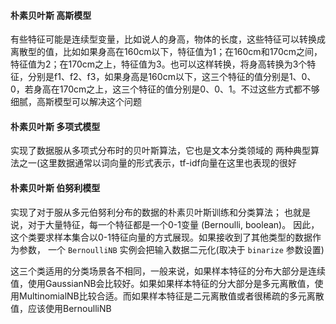 #### 朴素贝叶斯 高斯模型

有些特征可能是连续型变量，比如说人的身高，物体的长度，这些特征可以转换成离散型的值，比如如果身高在160cm以下，特征值为1；在160cm和170cm之间，特征值为2；在170cm之上，特征值为3。也可以这样转换，将身高转换为3个特征，分别是f1、f2、f3，如果身高是160cm以下，这三个特征的值分别是1、0、0，若身高在170cm之上，这三个特征的值分别是0、0、1。不过这些方式都不够细腻，高斯模型可以解决这个问题

#### 朴素贝叶斯 多项式模型

实现了数据服从多项式分布时的贝叶斯算法，它也是文本分类领域的 两种典型算法之一(这里数据通常以词向量的形式表示，tf-idf向量在这里也表现的很好

#### 朴素贝叶斯 伯努利模型

实现了对于服从多元伯努利分布的数据的朴素贝叶斯训练和分类算法； 也就是说，对于大量特征，每一个特征都是一个0-1变量 (Bernoulli, boolean)。 因此，这个类要求样本集合以0-1特征向量的方式展现。如果接收到了其他类型的数据作为参数， 一个 `BernoulliNB` 实例会把输入数据二元化(取决于 `binarize` 参数设置)

这三个类适用的分类场景各不相同，一般来说，如果样本特征的分布大部分是连续值，使用GaussianNB会比较好。如果如果样本特征的分大部分是多元离散值，使用MultinomialNB比较合适。而如果样本特征是二元离散值或者很稀疏的多元离散值，应该使用BernoulliNB